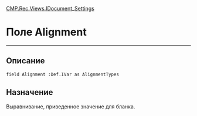 ﻿---
Link: CMP.Rec.Views.IDocument_Settings.@Alignment
---

<!---  Навигация
[Имя проекта](#) :
-->
[CMP.Rec.Views.IDocument_Settings](Default)

# Поле Alignment
---

## Описание

    field Alignment :Def.IVar as AlignmentTypes

<!--
## Аргументы{#Args}

### Аргумент1

Описание аргумента 1
-->

## Назначение

Выравнивание, приведенное значение для бланка.

<!--
## Пример

    Alignment...
-->

